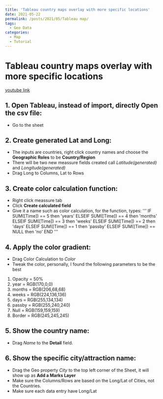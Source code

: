 ```yaml
---
title: 'Tableau country maps overlay with more specific locations'
date: 2021-05-22
permalink: /posts/2021/05/Tableau map/
tags:
  - Geo Data
categories:
  - Map
  - Tutorial
---
```



Tableau country maps overlay with more specific locations
======

[youtube link](https://www.youtube.com/watch?v=KDMGS9eE8ks) 

## 1. Open Tableau, instead of import, directly **Open** the csv file:
- Go to the sheet

## 2. Create generated Lat and Long:
- The inputs are countries, right click country names and choose the **Geographic Roles** to be **Country/Region**
- There will be two new meassure fields created call *Latitude(generated)* and *Longitude(generated)*
- Drag Long to Columns, Lat to Rows

## 3. Create color calculation function:
- Right click meassure tab
- Click **Create calculated field**
- Give it a name such as color calculation, for the function, types:
'''
IF SUM([Time]) == 5 then 'years'
ELSEIF SUM([Time]) == 4 then 'months'
ELSEIF SUM([Time]) == 3 then 'weeks'
ELSEIF SUM([Time]) == 2 then 'days'
ELSEIF SUM([Time]) == 1 then 'passby'
ELSEIF SUM([Time]) == NULL then 'no'
END
'''

## 4. Apply the color gradient:
- Drag Color Calculation to *Color*
- Tweak the color, personally, I found the following parameters to be the best
1. Opacity = 50%
2. year = RGB(170,0,0)
3. months = RGB(206,68,68)
4. weeks = RGB(224,136,136)
5. days = RGB(255,134,134)
6. passby = RGB(255,240,240)
7. Null = RGB(159,159,159)
8. Border = RGB(245,245,245)

## 5. Show the country name:
- Drag *Name* to the **Detail** field.

## 6. Show the specific city/attraction name:
- Drag the Geo property *City* to the top left corner of the Sheet, it will show up as **Add a Marks Layer**
- Make sure the Columns/Rows are based on the Long/Lat of Cities, not the Countries.
- Make sure each data entry have Long/Lat